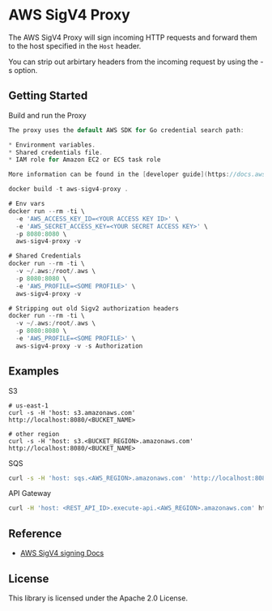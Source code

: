 # AWS SigV4 Proxy

The AWS SigV4 Proxy will sign incoming HTTP requests and forward them to the host specified in the `Host` header.

You can strip out arbirtary headers from the incoming request by using the -s option.

## Getting Started

Build and run the Proxy

```go
The proxy uses the default AWS SDK for Go credential search path:

* Environment variables.
* Shared credentials file.
* IAM role for Amazon EC2 or ECS task role

More information can be found in the [developer guide](https://docs.aws.amazon.com/sdk-for-go/v1/developer-guide/configuring-sdk.html)

docker build -t aws-sigv4-proxy .

# Env vars
docker run --rm -ti \
  -e 'AWS_ACCESS_KEY_ID=<YOUR ACCESS KEY ID>' \
  -e 'AWS_SECRET_ACCESS_KEY=<YOUR SECRET ACCESS KEY>' \
  -p 8080:8080 \
  aws-sigv4-proxy -v

# Shared Credentials
docker run --rm -ti \
  -v ~/.aws:/root/.aws \
  -p 8080:8080 \
  -e 'AWS_PROFILE=<SOME PROFILE>' \
  aws-sigv4-proxy -v

# Stripping out old Sigv2 authorization headers
docker run --rm -ti \
  -v ~/.aws:/root/.aws \
  -p 8080:8080 \
  -e 'AWS_PROFILE=<SOME PROFILE>' \
  aws-sigv4-proxy -v -s Authorization
```

## Examples

S3
```
# us-east-1
curl -s -H 'host: s3.amazonaws.com' http://localhost:8080/<BUCKET_NAME>

# other region
curl -s -H 'host: s3.<BUCKET_REGION>.amazonaws.com' http://localhost:8080/<BUCKET_NAME>
```

SQS
```sh
curl -s -H 'host: sqs.<AWS_REGION>.amazonaws.com' 'http://localhost:8080/<AWS_ACCOUNT_ID>/<QUEUE_NAME>?Action=SendMessage&MessageBody=example'
```

API Gateway
```sh
curl -H 'host: <REST_API_ID>.execute-api.<AWS_REGION>.amazonaws.com' http://localhost:8080/<STAGE>/<PATH>
```

## Reference

- [AWS SigV4 signing Docs ](https://docs.aws.amazon.com/general/latest/gr/signature-version-4.html)


## License

This library is licensed under the Apache 2.0 License.
